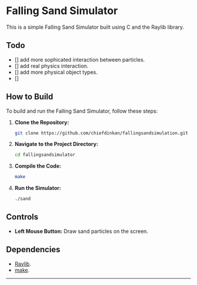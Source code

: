 # Falling Sand Simulator

This is a simple Falling Sand Simulator built using C and the Raylib library.

## Todo
- [] add more sophicated interaction between particles.
- [] add real physics interaction.
- [] add more physical object types.
- [] 

## How to Build

To build and run the Falling Sand Simulator, follow these steps:

1. **Clone the Repository:**
   ```bash
   git clone https://github.com/chiefdinkan/fallingsandsimulation.git
   ```

2. **Navigate to the Project Directory:**
   ```bash
   cd fallingsandsimulator
   ```

3. **Compile the Code:**
   ```bash
   make
   ```

4. **Run the Simulator:**
   ```bash
   ./sand
   ```


## Controls

- **Left Mouse Button:** Draw sand particles on the screen.

## Dependencies

- [Raylib](https://www.raylib.com/).
- [make](https://www.gnu.org/software/make/).


---
